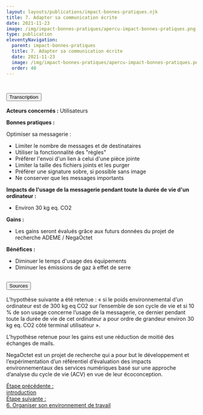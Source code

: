 ```yaml
---
layout: layouts/publications/impact-bonnes-pratiques.njk
title: 7. Adapter sa communication écrite
date: 2021-11-23
image: /img/impact-bonnes-pratiques/apercu-impact-bonnes-pratiques.png
type: publication
eleventyNavigation:
  parent: impact-bonnes-pratiques
  title: 7. Adapter sa communication écrite
  date: 2021-11-23
  image: /img/impact-bonnes-pratiques/apercu-impact-bonnes-pratiques.png
  order: 40
---
```


<img src="/img/impact-bonnes-pratiques/sd/BPN7-AdapterSaCommunicationEcrite.png" class="fr-responsive-img" alt="" />

<section class="fr-accordion">
  <h2 class="fr-accordion__title">
    <button class="fr-accordion__btn" aria-expanded="false" aria-controls="accordion-transcription">Transcription</button>
  </h2>
  <div class="fr-collapse" id="accordion-transcription">

**Acteurs concernés :** Utilisateurs

**Bonnes pratiques :**

Optimiser sa messagerie :
  * Limiter le nombre de messages et de destinataires
  * Utiliser la fonctionnalité des "règles"
  * Préférer l'envoi d'un lien à celui d'une pièce jointe
  * Limiter la taille des fichiers joints et les purger
  * Préférer une signature sobre, si possible sans image
  * Ne conserver que les messages importants 

**Impacts de l'usage de la messagerie pendant toute la durée de vie d'un ordinateur :**

  * Environ 30 kg eq. CO2
  
**Gains :**

  * Les gains seront évalués grâce aux futurs données du projet de recherche ADEME / NegaOctet
    
**Bénéfices :**

  * Diminuer le temps d'usage des équipements
  * Diminuer les émissions de gaz à effet de serre 
    
  </div>

  <h2 class="fr-accordion__title">
    <button class="fr-accordion__btn" aria-expanded="false" aria-controls="accordion-sources">Sources</button>
  </h2>
  <div class="fr-collapse" id="accordion-sources">

L’hypothèse suivante a été retenue : « si le poids environnemental d’un ordinateur est de 300 kg eq CO2 sur l’ensemble de son cycle de vie et si 10 % de son usage concerne l’usage de la messagerie, ce dernier pendant toute la durée de vie de cet ordinateur a pour ordre de grandeur environ 30 kg eq. CO2 côté terminal utilisateur ».

L’hypothèse retenue pour les gains est une réduction de moitié des échanges de mails.
    
NegaOctet est un projet de recherche qui a pour but le développement et l’expérimentation d’un référentiel d’évaluation des impacts environnementaux des services numériques basé sur une approche d’analyse du cycle de vie (ACV) en vue de leur écoconception.

  </div>
</section>

<nav class="fr-grid-row fr-grid-row--gutters fr-py-3w">
  <div class="fr-col-12 fr-col-sm-6 fr-col-md-6">
    <a class="fr-link fr-fi-arrow-left-line fr-link--icon-left" href="/publications/impact-bonnes-pratiques/">Étape précédente :<br />introduction</a>
  </div>
  
  <div class="fr-col-12 fr-col-sm-6 fr-col-md-6 text-align--right">
    <a class="fr-link fr-fi-arrow-right-line fr-link--icon-right" href="/publications/impact-bonnes-pratiques/bonne-pratique-6-organiser-environnement-de-travail/">Étape suivante :<br />6. Organiser son environnement de travail</a>
  </div>
</nav>
